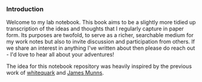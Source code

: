 ### Introduction

Welcome to my lab notebook. This book aims to be a slightly more tidied up transcription of the ideas and thoughts that I regularly capture in paper form. Its purposes are twofold, to serve as a richer, searchable medium for my work notes but also to invite discussion and participation from others. If we share an interest in anything I've written about then please do reach out - I'd love to hear all about your adventures!

The idea for this notebook repository was heavily inspired by the previous work of [whitequark](https://twitter.com/whitequark) and [James Munns](https://twitter.com/bitshiftmask).



